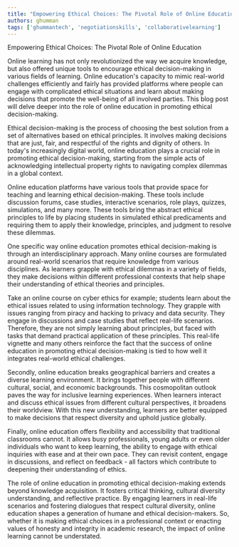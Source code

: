 ```yaml
---
title: "Empowering Ethical Choices: The Pivotal Role of Online Education"  # Wrap the title in double quotes
authors: ghumman
tags: ['ghummantech', 'negotiationskills', 'collaborativelearning']
---
```


Empowering Ethical Choices: The Pivotal Role of Online Education
<!-- truncate -->

Online learning has not only revolutionized the way we acquire knowledge, but also offered unique tools to encourage ethical decision-making in various fields of learning. Online education's capacity to mimic real-world challenges efficiently and fairly has provided platforms where people can engage with complicated ethical situations and learn about making decisions that promote the well-being of all involved parties. This blog post will delve deeper into the role of online education in promoting ethical decision-making. 

Ethical decision-making is the process of choosing the best solution from a set of alternatives based on ethical principles. It involves making decisions that are just, fair, and respectful of the rights and dignity of others. In today's increasingly digital world, online education plays a crucial role in promoting ethical decision-making, starting from the simple acts of acknowledging intellectual property rights to navigating complex dilemmas in a global context.

Online education platforms have various tools that provide space for teaching and learning ethical decision-making. These tools include discussion forums, case studies, interactive scenarios, role plays, quizzes, simulations, and many more. These tools bring the abstract ethical principles to life by placing students in simulated ethical predicaments and requiring them to apply their knowledge, principles, and judgment to resolve these dilemmas. 

One specific way online education promotes ethical decision-making is through an interdisciplinary approach. Many online courses are formulated around real-world scenarios that require knowledge from various disciplines. As learners grapple with ethical dilemmas in a variety of fields, they make decisions within different professional contexts that help shape their understanding of ethical theories and principles. 

Take an online course on cyber ethics for example; students learn about the ethical issues related to using information technology. They grapple with issues ranging from piracy and hacking to privacy and data security. They engage in discussions and case studies that reflect real-life scenarios. Therefore, they are not simply learning about principles, but faced with tasks that demand practical application of these principles. This real-life vignette and many others reinforce the fact that the success of online education in promoting ethical decision-making is tied to how well it integrates real-world ethical challenges.

Secondly, online education breaks geographical barriers and creates a diverse learning environment. It brings together people with different cultural, social, and economic backgrounds. This cosmopolitan outlook paves the way for inclusive learning experiences. When learners interact and discuss ethical issues from different cultural perspectives, it broadens their worldview. With this new understanding, learners are better equipped to make decisions that respect diversity and uphold justice globally.

Finally, online education offers flexibility and accessibility that traditional classrooms cannot. It allows busy professionals, young adults or even older individuals who want to keep learning, the ability to engage with ethical inquiries with ease and at their own pace. They can revisit content, engage in discussions, and reflect on feedback - all factors which contribute to deepening their understanding of ethics.

The role of online education in promoting ethical decision-making extends beyond knowledge acquisition. It fosters critical thinking, cultural diversity understanding, and reflective practice. By engaging learners in real-life scenarios and fostering dialogues that respect cultural diversity, online education shapes a generation of humane and ethical decision-makers. So, whether it is making ethical choices in a professional context or enacting values of honesty and integrity in academic research, the impact of online learning cannot be understated.

